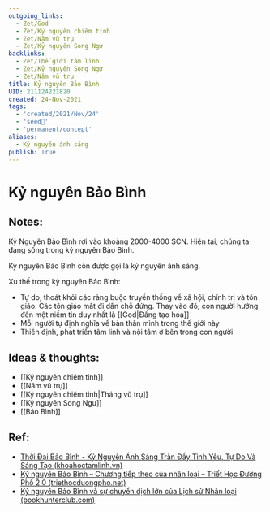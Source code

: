 ```yaml
---
outgoing_links:
  - Zet/God
  - Zet/Kỷ nguyên chiêm tinh
  - Zet/Năm vũ trụ
  - Zet/Kỷ nguyên Song Ngư
backlinks:
  - Zet/Thế giới tâm linh
  - Zet/Kỷ nguyên Song Ngư
  - Zet/Năm vũ trụ
title: Kỷ nguyên Bảo Bình
UID: 211124221820
created: 24-Nov-2021
tags:
  - 'created/2021/Nov/24'
  - 'seed🥜'
  - 'permanent/concept'
aliases:
  - Kỷ nguyên ánh sáng
publish: True
---
```

# Kỷ nguyên Bảo Bình

## Notes:
Kỷ Nguyên Bảo Bình rơi vào khoảng 2000-4000 SCN. Hiện tại, chúng ta đang sống trong kỷ nguyên Bảo Bình.

Kỷ nguyên Bảo Bình còn được gọi là kỷ nguyên ánh sáng.

Xu thế trong kỷ nguyên Bảo Bình:

- Tự do, thoát khỏi các ràng buộc truyền thống về xã hội, chính trị và tôn giáo. Các tôn giáo mất đi dần chỗ đứng. Thay vào đó, con người hướng đến một niềm tin duy nhất là [[God|Đấng tạo hóa]]
- Mỗi người tự định nghĩa về bản thân mình trong thế giới này
- Thiền định, phát triển tâm linh và nội tâm ở bên trong con người

## Ideas & thoughts:
- [[Kỷ nguyên chiêm tinh]]
- [[Năm vũ trụ]]
- [[Kỷ nguyên chiêm tinh|Tháng vũ trụ]]
- [[Kỷ nguyên Song Ngư]]
- [[Bảo Bình]]


## Ref:
- [Thời Đại Bảo Bình - Kỷ Nguyên Ánh Sáng Tràn Đầy Tình Yêu, Tự Do Và Sáng Tạo (khoahoctamlinh.vn)](https://khoahoctamlinh.vn/dai-ky-nguyen/thoi-dai-bao-binh---ky-nguyen-anh-sang-tran-day-tinh-yeu-tu-do-va-sang-tao-669.html)
- [Kỷ nguyên Bảo Bình – Chương tiếp theo của nhân loại – Triết Học Đường Phố 2.0 (triethocduongpho.net)](https://triethocduongpho.net/2021/01/02/ky-nguyen-bao-binh-chuong-tiep-theo-cua-nhan-loai/)
- [Kỷ nguyên Bảo Bình và sự chuyển dịch lớn của Lịch sử Nhân loại (bookhunterclub.com)](https://bookhunterclub.com/ky-nguyen-bao-binh-va-su-chuyen-dich-lon-cua-lich-su-nhan-loai/)